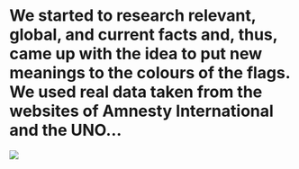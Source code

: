 <!--
id: 27319256
link: http://tumblr.atmos.org/post/27319256/we-started-to-research-relevant-global-and
slug: we-started-to-research-relevant-global-and
date: Tue Feb 26 2008 03:42:58 GMT-0800 (PST)
publish: 2008-02-026
tags: 
title: We started to research relevant, global, and current facts and, thus, came up with the idea to put new meanings to the colours of the flags. We used real data taken from the websites of Amnesty International and the UNO&#8230;
-->


We started to research relevant, global, and current facts and, thus, came up with the idea to put new meanings to the colours of the flags. We used real data taken from the websites of Amnesty International and the UNO&#8230;
==================================================================================================================================================================================================================================

![](http://25.media.tumblr.com/ZyX8Upfyn5vxphrw9VW79M3E_500.jpg)


